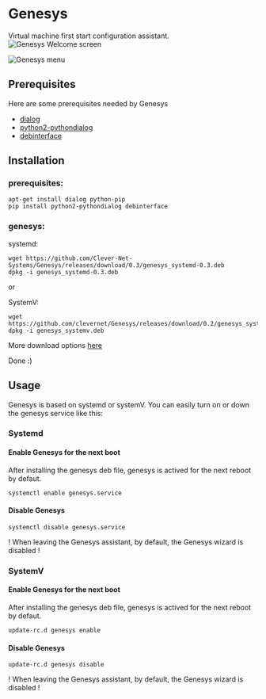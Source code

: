 # Genesys
Virtual machine first start configuration assistant.
![Genesys Welcome screen](https://lh3.googleusercontent.com/2qy1oL9Hkh3Ztw3wwhyLknugI2kOv4jg9sefIoLz70ht9FPs_TGV-bSDYimO-pvvgRXft4zVfZmCC-OSxApeSV-Zm8H4t1bmPaQIFaQTRqhRhXMODvXKZ08lj3k58oa3xc3AWxXyCAZfr7gOM8jHfBx-txaIDzwFDBsBd2RHR7jv_htIkGzpsaWtzYWTmw4I5-jTYqIRU-6EPcpalwQnVVmHeelkvD4u8KlIvKshhpPOJvU9uWTdglHUyOv0bcJFmXjq18KZGXK2L_26Ha7jxO7R67UbJmJ5YtpMKs9Y0ZTvRG9hJOJjLdqvKhhI9esC9RLl4nj_86h5LoXukV_tnHNXCRWAK1OoIUHcl9yUfCPCJzb68LwKhGHpzwypardEIQ_Yzn0fSKw5EzFu-MHztZDWTXICTS0F41AHHJ9XCc0L1EfAvCwV3Eych-Jd9xqaVjnxs5TSnA4foLju8zsO8bY2JrjoGQF4LUt3mqqW5hAmH0wNNsVw4evEZ-fkAD67tFWDpieqUN1o3mnWAjefW2z9AjtsfbenjvSzafeU1EFIVqK_Y6NA6zkKl5Mo0TIAqy8FWA5N8jZL9A1R1hvXx_-seLpA8bA=w946-h526-no "Genesys Welcome screen")

![Genesys menu](https://lh3.googleusercontent.com/JfuRUVvtRtY7CTHko1kXWA2Cyw9rgj5Ga6lymDQVNuunjPI-VBrJUcx_s07QIUN7ZMP2HpALMhc-r7DM0SE7TeIDi3cxbnNZ6yYgESzdtHzn7dzozVS5_FPujJhOW2t7NdZUiQP8pA9iXBPTe8fdU53m6Xr5b3dUisoHtEnp6pdWEebneeWskPxQEFV93kjbcNnE4-hzeQoXZToXWSGnOcYXENd4Zxopws5S5py9-97tu2cGu9KrNVncib-ljlla8RkKW8LtW0poS3EjX0XLp6cLtrIR27I2SosaBm380_ZLsAPiiLkA38Xnmq4iCipz3LjYqBW0jSpwIHzfN5TKBpc9vzSYtDwNMRWv-02BxObYYis5tU6ivDin6XOlNy_duMUCKrv65fS8RfSO3OJV0xdnWbl8jRxFPiHc8iyMrmtM0zZzwl2PZWXkmwUElq5QRKxOhC_xlYe45yVDLvKyHJvzkuix9ELmcTZMD7ed98FzHW8ek-1ylsA-YC_mMkbCJhOjXmQytczUJoj7JxgnS4P0ZhkqiL3h0oLhyTbiY0fxRpIqI5imi3G3S9ITT_brwOxSkMFyoptBXszIBwPGjC0k0TSNIo0=w945-h526-no "Genesys menu")


## Prerequisites
Here are some prerequisites needed by Genesys

 - [dialog](http://linuxgazette.net/101/sunil.html)
 - [python2-pythondialog](http://pythondialog.sourceforge.net/)
 - [debinterface](https://github.com/dggreenbaum/debinterface)

## Installation

### prerequisites:
```
apt-get install dialog python-pip
pip install python2-pythondialog debinterface
```
### genesys:

systemd:
```
wget https://github.com/Clever-Net-Systems/Genesys/releases/download/0.3/genesys_systemd-0.3.deb
dpkg -i genesys_systemd-0.3.deb
```
or

SystemV:
```
wget https://github.com/clevernet/Genesys/releases/download/0.2/genesys_systemv.deb
dpkg -i genesys_systemv.deb
```

More download options [here](https://github.com/clevernet/Genesys/releases)

Done :)

## Usage
Genesys is based on systemd or systemV. You can easily turn on or down the genesys service like this:

### Systemd

#### Enable Genesys for the next boot
After installing the genesys deb file, genesys is actived for the next reboot by defaut.
```
systemctl enable genesys.service
```

#### Disable Genesys
```
systemctl disable genesys.service
```
! When leaving the Genesys assistant, by default, the Genesys wizard is disabled !

### SystemV

#### Enable Genesys for the next boot
After installing the genesys deb file, genesys is actived for the next reboot by defaut.
```
update-rc.d genesys enable
```

#### Disable Genesys
```
update-rc.d genesys disable
```
! When leaving the Genesys assistant, by default, the Genesys wizard is disabled !
